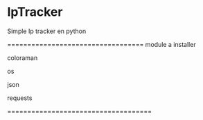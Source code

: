 # IpTracker
Simple Ip tracker en python 

==================================
module a installer 


coloraman

os

json

requests


====================================
